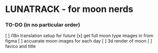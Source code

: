 # LUNATRACK - for moon nerds

### TO-DO (in no particular order)
[ ] i18n translation setup for future
[x] get full moon type images in from figma
[ ] accuarate moon images for each day
[ ] 3d render of moon
[ ] favico and title